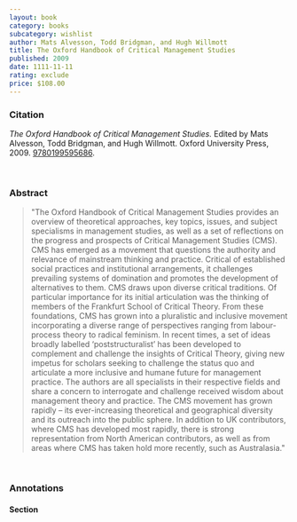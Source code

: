 ```yaml
---
layout: book
category: books
subcategory: wishlist
author: Mats Alvesson, Todd Bridgman, and Hugh Willmott
title: The Oxford Handbook of Critical Management Studies
published: 2009
date: 1111-11-11
rating: exclude
price: $108.00
---
```


### Citation

*The Oxford Handbook of Critical Management Studies.* Edited by Mats Alvesson, Todd Bridgman, and Hugh Willmott. Oxford University Press, 2009. [9780199595686](https://academic.oup.com/edited-volume/34511).

<br>

### Abstract

> "The Oxford Handbook of Critical Management Studies provides an overview of theoretical approaches, key topics, issues, and subject specialisms in management studies, as well as a set of reflections on the progress and prospects of Critical Management Studies (CMS). CMS has emerged as a movement that questions the authority and relevance of mainstream thinking and practice. Critical of established social practices and institutional arrangements, it challenges prevailing systems of domination and promotes the development of alternatives to them. CMS draws upon diverse critical traditions. Of particular importance for its initial articulation was the thinking of members of the Frankfurt School of Critical Theory. From these foundations, CMS has grown into a pluralistic and inclusive movement incorporating a diverse range of perspectives ranging from labour-process theory to radical feminism. In recent times, a set of ideas broadly labelled ‘poststructuralist’ has been developed to complement and challenge the insights of Critical Theory, giving new impetus for scholars seeking to challenge the status quo and articulate a more inclusive and humane future for management practice. The authors are all specialists in their respective fields and share a concern to interrogate and challenge received wisdom about management theory and practice. The CMS movement has grown rapidly – its ever-increasing theoretical and geographical diversity and its outreach into the public sphere. In addition to UK contributors, where CMS has developed most rapidly, there is strong representation from North American contributors, as well as from areas where CMS has taken hold more recently, such as Australasia."

<br>

### Annotations

#### Section

<br>
